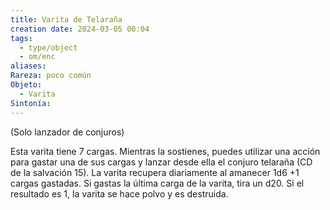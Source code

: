 ```yaml
---
title: Varita de Telaraña
creation date: 2024-03-05 00:04
tags:
  - type/object
  - om/enc
aliases: 
Rareza: poco común
Objeto:
  - Varita
Sintonía:
---
```

(Solo lanzador de conjuros)

Esta varita tiene 7 cargas. Mientras la sostienes, puedes utilizar una acción para gastar una de sus cargas y lanzar desde ella el conjuro telaraña (CD de la salvación 15). La varita recupera diariamente al amanecer 1d6 +1 cargas gastadas. Si gastas la última carga de la varita, tira un d20. Si el resultado es 1, la varita se hace polvo y es destruida.